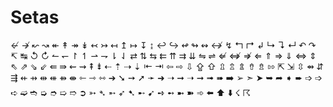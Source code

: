 # Setas
↚ 
↛
↜
↝
↞
↟
↠
↡
↢
↣
↤
↥
↦
↧
↨
↩️
↪️
↫
↬
↭
↮
↯
↰
↱
↲
↳
↴
↵
↶
↷
↸
↹
↺
↻
↼
↽
↾
↿
⇀
⇁
⇂
⇃
⇄
⇅
⇆
⇇
⇈
⇉
⇊
⇋
⇌
⇍
⇎
⇏
⇐
⇑
⇒
⇓
⇔
⇕
⇖
⇗
⇘
⇙
⇚
⇛
⇜
⇝
⇞
⇟
⇠
⇡
⇢
⇣
⇤
⇥
⇦
⇨
⇩
⇪
⇧
⇫
⇬
⇭
⇮
⇯
⇰
⇱
⇲
⇳
⇴
⇵
⇶
⇷
⇸
⇹
⇺
⇻
⇼
⇽
⇾
⇿
➔
➘
➙
➚
➛
➜
➝
➞
➝
➞
➟
➠
➡️
➢
➣
➤
➥
➦
 ➧
➨
➩
➩
➪
➫
➬
➭
➮
➯
➱
➲
➳
➴
➵
➶
➷
➸
➹
➺
➻
➼
➽
➾
⬅️
⬆️
⬇️
☇
☈